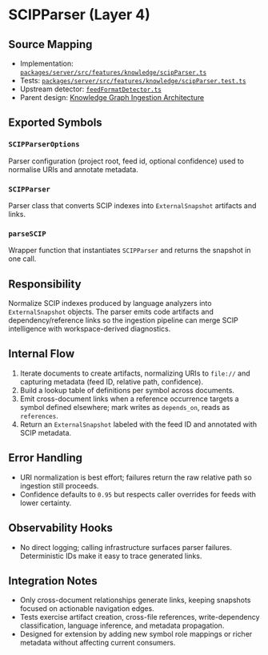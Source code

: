 # SCIPParser (Layer 4)

## Source Mapping
- Implementation: [`packages/server/src/features/knowledge/scipParser.ts`](../../../packages/server/src/features/knowledge/scipParser.ts)
- Tests: [`packages/server/src/features/knowledge/scipParser.test.ts`](../../../packages/server/src/features/knowledge/scipParser.test.ts)
- Upstream detector: [`feedFormatDetector.ts`](../../../packages/server/src/features/knowledge/feedFormatDetector.ts)
- Parent design: [Knowledge Graph Ingestion Architecture](../../layer-3/knowledge-graph-ingestion.mdmd.md)

## Exported Symbols

### `SCIPParserOptions`
Parser configuration (project root, feed id, optional confidence) used to normalise URIs and annotate metadata.

### `SCIPParser`
Parser class that converts SCIP indexes into `ExternalSnapshot` artifacts and links.

### `parseSCIP`
Wrapper function that instantiates `SCIPParser` and returns the snapshot in one call.

## Responsibility
Normalize SCIP indexes produced by language analyzers into `ExternalSnapshot` objects. The parser emits code artifacts and dependency/reference links so the ingestion pipeline can merge SCIP intelligence with workspace-derived diagnostics.

## Internal Flow
1. Iterate documents to create artifacts, normalizing URIs to `file://` and capturing metadata (feed ID, relative path, confidence).
2. Build a lookup table of definitions per symbol across documents.
3. Emit cross-document links when a reference occurrence targets a symbol defined elsewhere; mark writes as `depends_on`, reads as `references`.
4. Return an `ExternalSnapshot` labeled with the feed ID and annotated with SCIP metadata.

## Error Handling
- URI normalization is best effort; failures return the raw relative path so ingestion still proceeds.
- Confidence defaults to `0.95` but respects caller overrides for feeds with lower certainty.

## Observability Hooks
- No direct logging; calling infrastructure surfaces parser failures. Deterministic IDs make it easy to trace generated links.

## Integration Notes
- Only cross-document relationships generate links, keeping snapshots focused on actionable navigation edges.
- Tests exercise artifact creation, cross-file references, write-dependency classification, language inference, and metadata propagation.
- Designed for extension by adding new symbol role mappings or richer metadata without affecting current consumers.
